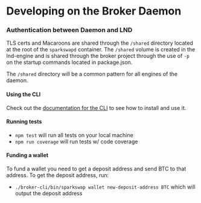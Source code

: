 
Developing on the Broker Daemon
=========================

### Authentication between Daemon and LND

TLS certs and Macaroons are shared through the `/shared` directory located at the root of the `sparkswapd` container. The `/shared` volume is created in the lnd-engine and is shared through the broker project through the use of `-p` on the startup commands located in package.json.

The `/shared` directory will be a common pattern for all engines of the daemon.

#### Using the CLI

Check out the [documentation for the CLI](https://sparkswap.com/docs/broker/cli) to see how to install and use it.

#### Running tests

- `npm test` will run all tests on your local machine
- `npm run coverage` will run tests w/ code coverage

#### Funding a wallet

To fund a wallet you need to get a deposit address and send BTC to that address. To get the deposit address, run:
- `./broker-cli/bin/sparkswap wallet new-deposit-address BTC` which will output the deposit address
